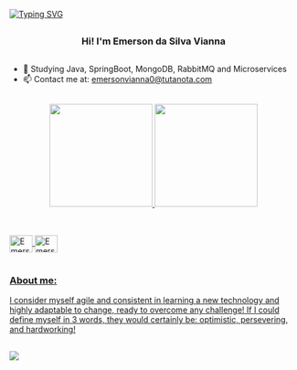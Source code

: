 [![Typing SVG](https://readme-typing-svg.herokuapp.com/?color=00bfbf&size=35&center=true&vCenter=true&width=1000&lines=Welcome+to+my+profile)](https://git.io/typing-svg)
## <h3 align="center">Hi! I'm Emerson da Silva Vianna</h3>
##

- 🌱  Studying Java, SpringBoot, MongoDB, RabbitMQ and Microservices
- 📫  Contact me at: emersonvianna0@tutanota.com

##

<div align="center">
  <a href="https://github.com/Dragoshotter14">
  <img height="180em" src="https://github-readme-stats.vercel.app/api?username=Dragoshotter14&show_icons=true&theme=dark&include_all_commits=true&count_private=true"/>
   <img height="180em" src="https://github-readme-stats.vercel.app/api/top-langs/?username=Dragoshotter14&layout=compact&langs_count=7&theme=dark"/>
</div>

##

<div style="display: inline_block"><br>
   <img align="center" alt="Emerson-Java" height="30" width="40" src="https://cdn-icons-png.flaticon.com/512/226/226777.png">
     <img align="center" alt="Emerson-Docker" height="30" width="40" src="https://www.flaticon.com/br/icone-gratis/docker_5969059?term=docker&page=1&position=1&origin=search&related_id=5969059">

</div>

# <h3>About me:</h3>
  I consider myself agile and consistent in learning a new technology and highly adaptable to change, ready to overcome any challenge!
If I could define myself in 3 words, they would certainly be: optimistic, persevering, and hardworking!
  
##
  
 <div>
   </a>
   <a href="https://www.linkedin.com/in/emerson-silva-vianna/" target="_blank"><img src="https://img.shields.io/badge/-LinkedIn-%230077B5?style=for-the-badge&logo=linkedin&logoColor=white" target="_blank"></a>
</div>
    
